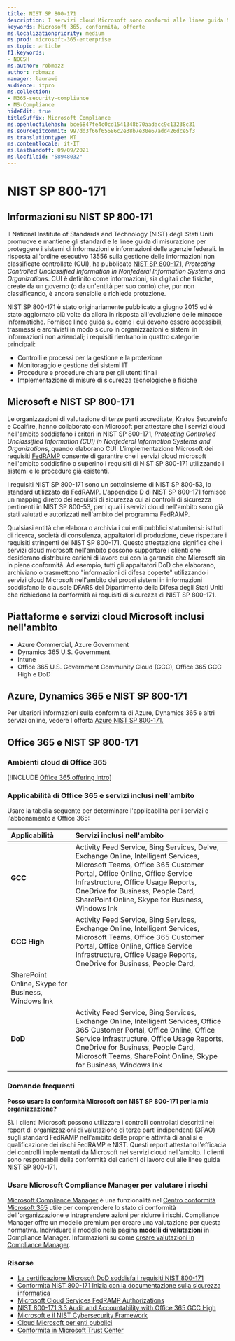 ```yaml
---
title: NIST SP 800-171
description: I servizi cloud Microsoft sono conformi alle linee guida NIST SP 800-171 per proteggere le informazioni non classificate controllate nei sistemi informatici non aziendali.
keywords: Microsoft 365, conformità, offerte
ms.localizationpriority: medium
ms.prod: microsoft-365-enterprise
ms.topic: article
f1.keywords:
- NOCSH
ms.author: robmazz
author: robmazz
manager: laurawi
audience: itpro
ms.collection:
- M365-security-compliance
- MS-Compliance
hideEdit: true
titleSuffix: Microsoft Compliance
ms.openlocfilehash: bce6847fe4c0cd1541348b70aadacc9c13238c31
ms.sourcegitcommit: 997dd3f66f65686c2e38b7e30e67add426dce5f3
ms.translationtype: MT
ms.contentlocale: it-IT
ms.lasthandoff: 09/09/2021
ms.locfileid: "58948032"
---
```

# <a name="nist-sp-800-171"></a>NIST SP 800-171

## <a name="about-nist-sp-800-171"></a>Informazioni su NIST SP 800-171

Il National Institute of Standards and Technology (NIST) degli Stati Uniti promuove e mantiene gli standard e le linee guida di misurazione per proteggere i sistemi di informazioni e informazioni delle agenzie federali. In risposta all'ordine esecutivo 13556 sulla gestione delle informazioni non classificate controllate (CUI), ha pubblicato [NIST SP 800-171](https://csrc.nist.gov/publications/detail/sp/800-171/rev-1/final), *Protecting Controlled Unclassified Information In Nonfederal Information Systems and Organizations*. CUI è definito come informazioni, sia digitali che fisiche, create da un governo (o da un'entità per suo conto) che, pur non classificando, è ancora sensibile e richiede protezione.

NIST SP 800-171 è stato originariamente pubblicato a giugno 2015 ed è stato aggiornato più volte da allora in risposta all'evoluzione delle minacce informatiche. Fornisce linee guida su come i cui devono essere accessibili, trasmessi e archiviati in modo sicuro in organizzazioni e sistemi in informazioni non aziendali; i requisiti rientrano in quattro categorie principali:

- Controlli e processi per la gestione e la protezione
- Monitoraggio e gestione dei sistemi IT
- Procedure e procedure chiare per gli utenti finali
- Implementazione di misure di sicurezza tecnologiche e fisiche

## <a name="microsoft-and-nist-sp-800-171"></a>Microsoft e NIST SP 800-171

Le organizzazioni di valutazione di terze parti accreditate, Kratos Secureinfo e Coalfire, hanno collaborato con Microsoft per attestare che i servizi cloud nell'ambito soddisfano i criteri in NIST SP 800-171, *Protecting Controlled Unclassified Information (CUI) in Nonfederal Information Systems and Organizations*, quando elaborano CUI. L'implementazione Microsoft dei requisiti [FedRAMP](offering-fedramp.md) consente di garantire che i servizi cloud microsoft nell'ambito soddisfino o superino i requisiti di NIST SP 800-171 utilizzando i sistemi e le procedure già esistenti.

I requisiti NIST SP 800-171 sono un sottoinsieme di NIST SP 800-53, lo standard utilizzato da FedRAMP. L'appendice D di NIST SP 800-171 fornisce un mapping diretto dei requisiti di sicurezza cui ai controlli di sicurezza pertinenti in NIST SP 800-53, per i quali i servizi cloud nell'ambito sono già stati valutati e autorizzati nell'ambito del programma FedRAMP.

Qualsiasi entità che elabora o archivia i cui enti pubblici statunitensi: istituti di ricerca, società di consulenza, appaltatori di produzione, deve rispettare i requisiti stringenti del NIST SP 800-171. Questo attestazione significa che i servizi cloud microsoft nell'ambito possono supportare i clienti che desiderano distribuire carichi di lavoro cui con la garanzia che Microsoft sia in piena conformità. Ad esempio, tutti gli appaltatori DoD che elaborano, archiviano o trasmettono "informazioni di difesa coperte" utilizzando i servizi cloud Microsoft nell'ambito dei propri sistemi in informazioni soddisfano le clausole DFARS del Dipartimento della Difesa degli Stati Uniti che richiedono la conformità ai requisiti di sicurezza di NIST SP 800-171.

## <a name="microsoft-in-scope-cloud-platforms--services"></a>Piattaforme e servizi cloud Microsoft inclusi nell'ambito

- Azure Commercial, Azure Government
- Dynamics 365 U.S. Government
- Intune
- Office 365 U.S. Government Community Cloud (GCC), Office 365 GCC High e DoD

## <a name="azure-dynamics-365-and-nist-sp-800-171"></a>Azure, Dynamics 365 e NIST SP 800-171

Per ulteriori informazioni sulla conformità di Azure, Dynamics 365 e altri servizi online, vedere l'offerta [Azure NIST SP 800-171.](/azure/compliance/offerings/offering-nist-800-171)

## <a name="office-365-and-nist-sp-800-171"></a>Office 365 e NIST SP 800-171

### <a name="office-365-cloud-environments"></a>Ambienti cloud di Office 365

[!INCLUDE [Office 365 offering intro](../includes/o365-offering-introduction.md)]

### <a name="office-365-applicability-and-in-scope-services"></a>Applicabilità di Office 365 e servizi inclusi nell'ambito

Usare la tabella seguente per determinare l'applicabilità per i servizi e l'abbonamento a Office 365:

| **Applicabilità** | **Servizi inclusi nell'ambito** |
|:------------------|:----------------------|
| **GCC** | Activity Feed Service, Bing Services, Delve, Exchange Online, Intelligent Services, Microsoft Teams, Office 365 Customer Portal, Office Online, Office Service Infrastructure, Office Usage Reports, OneDrive for Business, People Card, SharePoint Online, Skype for Business, Windows Ink |
| **GCC High** | Activity Feed Service, Bing Services, Exchange Online, Intelligent Services, Microsoft Teams, Office 365 Customer Portal, Office Online, Office Service Infrastructure, Office Usage Reports, OneDrive for Business, People Card, 
SharePoint Online, Skype for Business, Windows Ink |
| **DoD** | Activity Feed Service, Bing Services, Exchange Online, Intelligent Services, Office 365 Customer Portal, Office Online, Office Service Infrastructure, Office Usage Reports, OneDrive for Business, People Card, Microsoft Teams, SharePoint Online, Skype for Business, Windows Ink |

### <a name="frequently-asked-questions"></a>Domande frequenti

**Posso usare la conformità Microsoft con NIST SP 800-171 per la mia organizzazione?**

Sì. I clienti Microsoft possono utilizzare i controlli controllati descritti nei report di organizzazioni di valutazione di terze parti indipendenti (3PAO) sugli standard FedRAMP nell'ambito delle proprie attività di analisi e qualificazione dei rischi FedRAMP e NIST. Questi report attestano l'efficacia dei controlli implementati da Microsoft nei servizi cloud nell'ambito. I clienti sono responsabili della conformità dei carichi di lavoro cui alle linee guida NIST SP 800-171.

### <a name="use-microsoft-compliance-manager-to-assess-your-risk"></a>Usare Microsoft Compliance Manager per valutare i rischi

[Microsoft Compliance Manager](/microsoft-365/compliance/compliance-manager) è una funzionalità nel [Centro conformità Microsoft 365](/microsoft-365/compliance/microsoft-365-compliance-center) utile per comprendere lo stato di conformità dell'organizzazione e intraprendere azioni per ridurre i rischi. Compliance Manager offre un modello premium per creare una valutazione per questa normativa. Individuare il modello nella pagina **modelli di valutazioni** in Compliance Manager. Informazioni su come [creare valutazioni in Compliance Manager](/microsoft-365/compliance/compliance-manager-assessments).

### <a name="resources"></a>Risorse

- [La certificazione Microsoft DoD soddisfa i requisiti NIST 800-171](offering-DoD-DISA-L2-L4-L5.md)
- [Conformità NIST 800-171 Inizia con la documentazione sulla sicurezza informatica](https://www.nist800171.com/)
- [Microsoft Cloud Services FedRAMP Authorizations](https://marketplace.fedramp.gov/index.html?status=Compliant&sort=productName#/products)
- [NIST 800-171 3.3 Audit and Accountability with Office 365 GCC High](https://info.summit7systems.com/blog/nist-3.3-audit-and-accountability-with-office-365)
- [Microsoft e il NIST Cybersecurity Framework](offering-nist-csf.md)
- [Cloud Microsoft per enti pubblici](https://www.microsoft.com/enterprise/government)
- [Conformità in Microsoft Trust Center](https://www.microsoft.com/trust-center/compliance/compliance-overview)
